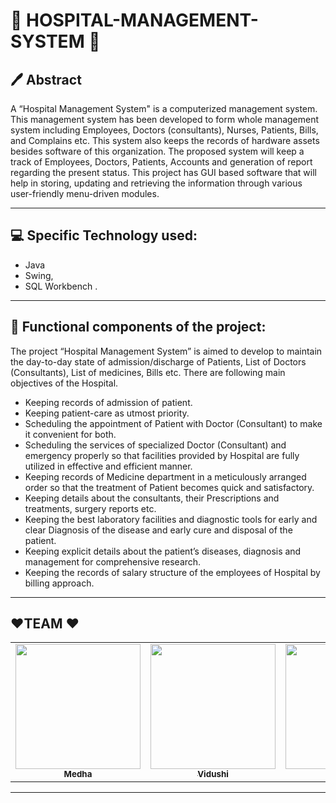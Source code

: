 # 	:gem: HOSPITAL-MANAGEMENT-SYSTEM 	:gem:

## :pen: Abstract 

A “Hospital Management System" is a computerized management system. This
management system has been developed to form whole management system including
Employees, Doctors (consultants), Nurses, Patients, Bills, and Complains etc. This
system also keeps the records of hardware assets besides software of this organization.
The proposed system will keep a track of Employees, Doctors, Patients, Accounts and
generation of report regarding the present status. This project has GUI based software that
will help in storing, updating and retrieving the information through various user-friendly
menu-driven modules.

--------------------------------------------------------------------------------------------
## :computer: Specific Technology used:

* Java
* Swing,
* SQL Workbench .

------------------------------------------------------------------------------------------------

## :memo: Functional components of the project:
The project “Hospital Management System” is aimed to develop to maintain the
day-to-day state of admission/discharge of Patients, List of Doctors (Consultants), List of
medicines, Bills etc.
There are following main objectives of the Hospital.

* Keeping records of admission of patient.
* Keeping patient-care as utmost priority.
* Scheduling the appointment of Patient with Doctor (Consultant) to make it
convenient for both.
* Scheduling the services of specialized Doctor (Consultant) and emergency properly
so that facilities provided by Hospital are fully utilized in effective and efficient manner.
* Keeping records of Medicine department in a meticulously arranged order so that the
treatment of Patient becomes quick and satisfactory.
* Keeping details about the consultants, their Prescriptions and treatments, surgery
reports etc. 
* Keeping the best laboratory facilities and diagnostic tools for early and clear
Diagnosis of the disease and early cure and disposal of the patient.
* Keeping explicit details about the patient’s diseases, diagnosis and management for
comprehensive research.
* Keeping the records of salary structure of the employees of Hospital by billing
approach. 

---------------------------------------------------------------------------------------------------
## :heart:TEAM :heart:

<table>
  <tr>
     <td align="center"><a href="https://github.com/medhabalani"><img src="https://avatars3.githubusercontent.com/u/58399279?s=400&v=4" width="200px;" alt=""/><br /><sub><b>Medha</b></sub></a><br /></td>
     <td align="center"><a href="https://github.com/vidushi1012"><img src="https://avatars3.githubusercontent.com/u/58432166?s=400&u=7e05b92ffe0ef8c4d5dc3c2c314ab1edebf9a431&v=4" width="200px;" alt=""/><br /><sub><b>Vidushi</b></sub></a><br /></td>
    <td align="center"><a href="https://github.com/xxx32"><img src="https://avatars1.githubusercontent.com/u/58389098?s=400&u=f3f311649ce839abd0ea3fd57674a818030b5549&v=4" width="200px;" alt=""/><br /><sub><b>Aarushi</b></sub></a><br /></td>
     <td align="center"><a href="https://github.com/Jyotika999"><img src="https://avatars0.githubusercontent.com/u/54600270?v=4" width="200px;" alt=""/><br /><sub><b>Jyotika</b></sub></a><br /></td>
 
 </tr>
</table>

--------------------------------------------------------------------------------------------------------

